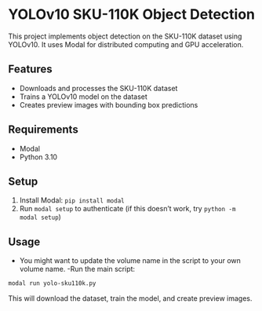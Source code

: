 # YOLOv10 SKU-110K Object Detection

This project implements object detection on the SKU-110K dataset using YOLOv10. It uses Modal for distributed computing and GPU acceleration.

## Features

- Downloads and processes the SKU-110K dataset
- Trains a YOLOv10 model on the dataset
- Creates preview images with bounding box predictions

## Requirements

- Modal
- Python 3.10

## Setup

1. Install Modal: `pip install modal`
2. Run `modal setup` to authenticate (if this doesn’t work, try `python -m modal setup`)

## Usage
- You might want to update the volume name in the script to your own volume name.
-Run the main script:

```bash
modal run yolo-sku110k.py
```

This will download the dataset, train the model, and create preview images.

